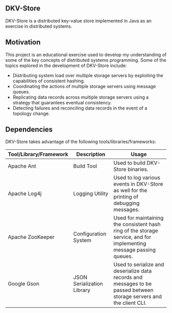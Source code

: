 ## DKV-Store

DKV-Store is a distributed key-value store implemented in Java as an exercise
in distributed systems.

## Motivation

This project is an educational exercise used to develop my understanding of
some of the key concepts of distributed systems programming. Some of the topics
explored in the development of DKV-Store include:

* Distributing system load over multiple storage servers by exploiting the
  capabilities of consistent hashing.
* Coordinating the actions of multiple storage servers using message queues.
* Replicating data records across multiple storage servers using a strategy
  that guarantees eventual consistency.
* Detecting failures and reconciling data records in the event of a topology
  change.

## Dependencies

DKV-Store takes advantage of the following tools/libraries/frameworks:

Tool/Library/Framework | Description | Usage
---------------------- | ----------- | -----
Apache Ant | Build Tool | Used to build DKV-Store binaries.
Apache Log4j | Logging Utility | Used to log various events in DKV-Store as well for the printing of debugging messages.
Apache ZooKeeper | Configuration System | Used for maintaining the consistent hash ring of the storage service, and for implementing message passing queues.
Google Gson | JSON Serialization Library | Used to serialize and deserialize data records and messages to be passed between storage servers and the client CLI.

